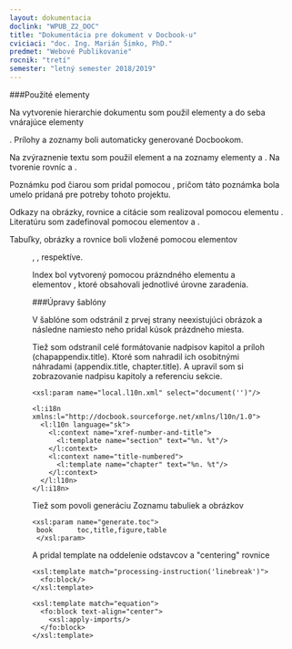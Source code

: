 ```yaml
---
layout: dokumentacia
doclink: "WPUB_Z2_DOC"
title: "Dokumentácia pre dokument v Docbook-u"
cviciaci: "doc. Ing. Marián Šimko, PhD."
predmet: "Webové Publikovanie"
rocnik: "tretí"
semester: "letný semester 2018/2019"
---
```


###Použité elementy

Na vytvorenie hierarchie dokumentu som použil elementy <chapter> a do seba vnárajúce elementy <section>. Prílohy a zoznamy boli automaticky generované Docbookom.

Na zvýraznenie textu som použil element <emphasis> a na zoznamy elementy <itemizedlist> a <listitem>. Na tvorenie rovníc <subscript> a <superscript>.

Poznámku pod čiarou som pridal pomocou <footnote>, pričom táto poznámka bola umelo pridaná pre potreby tohoto projektu.

Odkazy na obrázky, rovnice a citácie som realizoval pomocou elementu <xref>. Literatúru som zadefinoval pomocou elementov <bibliography> a <bibentry>.

Tabuľky, obrázky a rovnice boli vložené pomocou elementov <figure>, <table>, <equation> respektíve.

Index bol vytvorený pomocou prázndného elementu <index/> a elementov <indexterm>, ktoré obsahovali jednotlivé úrovne zaradenia.

###Úpravy šablóny

V šablóne som odstránil z prvej strany neexistujúci obrázok a následne namiesto neho pridal kúsok prázdneho miesta.

Tiež som odstranil celé formátovanie nadpisov kapitol a príloh (chapappendix.title). Ktoré som nahradil ich osobitnými náhradami (appendix.title, chapter.title). A upravil som si zobrazovanie nadpisu kapitoly a referenciu sekcie.

```
<xsl:param name="local.l10n.xml" select="document('')"/> 

<l:i18n xmlns:l="http://docbook.sourceforge.net/xmlns/l10n/1.0">
  <l:l10n language="sk"> 
    <l:context name="xref-number-and-title"> 
      <l:template name="section" text="%n. %t"/> 
    </l:context>
    <l:context name="title-numbered"> 
      <l:template name="chapter" text="%n. %t"/> 
    </l:context>
  </l:l10n>
</l:i18n>
```

Tiež som povoli generáciu Zoznamu tabuliek a obrázkov

```
<xsl:param name="generate.toc">
 book      toc,title,figure,table
 </xsl:param>
```

A pridal template na oddelenie odstavcov a "centering" rovnice

```
<xsl:template match="processing-instruction('linebreak')">
  <fo:block/>
</xsl:template>

<xsl:template match="equation">
  <fo:block text-align="center">
    <xsl:apply-imports/>
  </fo:block>
</xsl:template>
```
